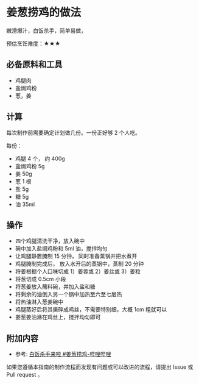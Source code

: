 # 姜葱捞鸡的做法

嫩滑爆汁，白饭杀手，简单易做，

预估烹饪难度：★★★

## 必备原料和工具

- 鸡腿肉
- 盐焗鸡粉
- 葱，姜

## 计算

每次制作前需要确定计划做几份。一份正好够 2 个人吃。

每份：

- 鸡腿 4 个， 约 400g
- 盐焗鸡粉 5g
- 姜 50g
- 葱 1 根
- 盐 5g
- 糖 5g
- 油 35ml

## 操作

- 四个鸡腿清洗干净，放入碗中
- 碗中加入盐焗鸡粉和 5ml 油，搅拌均匀
- 让鸡腿静置腌制 15 分钟， 同时准备蒸锅并把水煮开
- 鸡腿腌制完成后， 放入水开后的蒸锅中，蒸制 20 分钟
- 将姜根据个人口味切成 1）姜蓉或 2）姜丝或 3）姜粒
- 将葱切成 0.5cm 小段
- 将葱姜放入蘸料碗，并加入盐和糖
- 将剩余的油倒入另一个锅中加热至六至七层热
- 将热油淋入葱姜碗中
- 鸡腿蒸好后将其撕碎成鸡丝，不需要特别细，大概 1cm 粗就可以
- 姜葱姜油淋在鸡丝上，搅拌均匀即可

## 附加内容

- 参考: [白饭杀手来啦 #姜葱捞鸡-哔哩哔哩](https://b23.tv/2trBdqJ)

如果您遵循本指南的制作流程而发现有问题或可以改进的流程，请提出 Issue 或 Pull request 。
